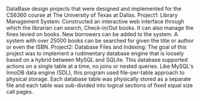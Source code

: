 DataBase design projects that were designed and implemented for the CS6360 course at The University of Texas at Dallas.
Project1:
  Library Management System:
      Constructed an interactive web interface through which the librarian can search, Check-in/Out books. 
      It can also manage the fines levied on books. New borrowers can be added to the system. 
      A system with over 25000 books can be searched for given the title or author or even the ISBN.
Project2:
  Database Files and Indexing:
      The goal of this project was to implement a rudimentary database engine that is loosely based on a hybrid between MySQL and SQLite. 
      This database supported actions on a single table at a time, no joins or nested queries.
      Like MySQL's InnoDB data engine (SDL), this program used file-per-table approach to physical storage. 
      Each database table was physically stored as a separate file and each table was sub-divided into logical sections of fixed equal size call pages. 
